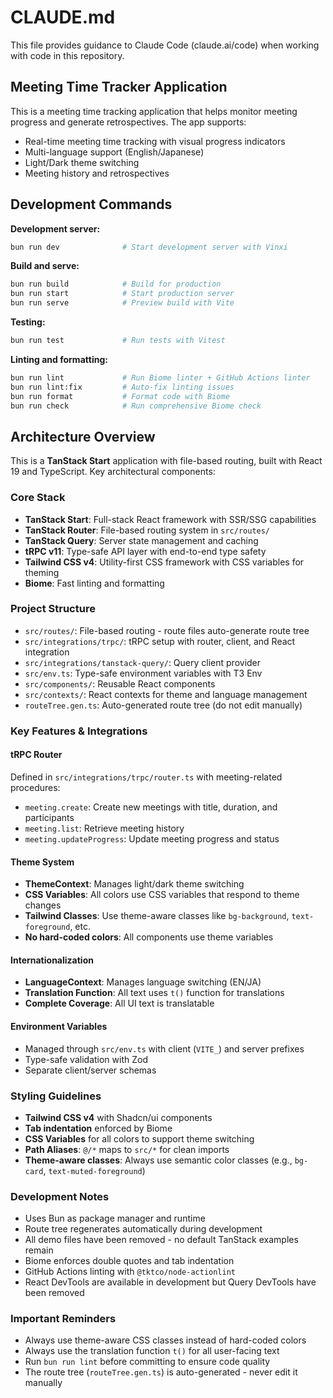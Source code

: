 # CLAUDE.md

This file provides guidance to Claude Code (claude.ai/code) when working with code in this repository.

## Meeting Time Tracker Application

This is a meeting time tracking application that helps monitor meeting progress and generate retrospectives. The app supports:
- Real-time meeting time tracking with visual progress indicators
- Multi-language support (English/Japanese)
- Light/Dark theme switching
- Meeting history and retrospectives

## Development Commands

**Development server:**
```bash
bun run dev              # Start development server with Vinxi
```

**Build and serve:**
```bash
bun run build            # Build for production
bun run start            # Start production server
bun run serve            # Preview build with Vite
```

**Testing:**
```bash
bun run test             # Run tests with Vitest
```

**Linting and formatting:**
```bash
bun run lint             # Run Biome linter + GitHub Actions linter
bun run lint:fix         # Auto-fix linting issues
bun run format           # Format code with Biome
bun run check            # Run comprehensive Biome check
```

## Architecture Overview

This is a **TanStack Start** application with file-based routing, built with React 19 and TypeScript. Key architectural components:

### Core Stack
- **TanStack Start**: Full-stack React framework with SSR/SSG capabilities
- **TanStack Router**: File-based routing system in `src/routes/`
- **TanStack Query**: Server state management and caching
- **tRPC v11**: Type-safe API layer with end-to-end type safety
- **Tailwind CSS v4**: Utility-first CSS framework with CSS variables for theming
- **Biome**: Fast linting and formatting

### Project Structure
- `src/routes/`: File-based routing - route files auto-generate route tree
- `src/integrations/trpc/`: tRPC setup with router, client, and React integration
- `src/integrations/tanstack-query/`: Query client provider
- `src/env.ts`: Type-safe environment variables with T3 Env
- `src/components/`: Reusable React components
- `src/contexts/`: React contexts for theme and language management
- `routeTree.gen.ts`: Auto-generated route tree (do not edit manually)

### Key Features & Integrations

#### tRPC Router
Defined in `src/integrations/trpc/router.ts` with meeting-related procedures:
- `meeting.create`: Create new meetings with title, duration, and participants
- `meeting.list`: Retrieve meeting history
- `meeting.updateProgress`: Update meeting progress and status

#### Theme System
- **ThemeContext**: Manages light/dark theme switching
- **CSS Variables**: All colors use CSS variables that respond to theme changes
- **Tailwind Classes**: Use theme-aware classes like `bg-background`, `text-foreground`, etc.
- **No hard-coded colors**: All components use theme variables

#### Internationalization
- **LanguageContext**: Manages language switching (EN/JA)
- **Translation Function**: All text uses `t()` function for translations
- **Complete Coverage**: All UI text is translatable

#### Environment Variables
- Managed through `src/env.ts` with client (`VITE_`) and server prefixes
- Type-safe validation with Zod
- Separate client/server schemas

### Styling Guidelines
- **Tailwind CSS v4** with Shadcn/ui components
- **Tab indentation** enforced by Biome
- **CSS Variables** for all colors to support theme switching
- **Path Aliases**: `@/*` maps to `src/*` for clean imports
- **Theme-aware classes**: Always use semantic color classes (e.g., `bg-card`, `text-muted-foreground`)

### Development Notes
- Uses Bun as package manager and runtime
- Route tree regenerates automatically during development
- All demo files have been removed - no default TanStack examples remain
- Biome enforces double quotes and tab indentation
- GitHub Actions linting with `@tktco/node-actionlint`
- React DevTools are available in development but Query DevTools have been removed

### Important Reminders
- Always use theme-aware CSS classes instead of hard-coded colors
- Always use the translation function `t()` for all user-facing text
- Run `bun run lint` before committing to ensure code quality
- The route tree (`routeTree.gen.ts`) is auto-generated - never edit it manually
